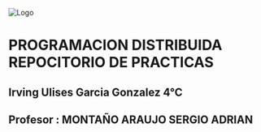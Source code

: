 ![Logo](https://portal.ucol.mx/content/micrositios/188/image/Escudo2021/1_Linea/UdeC%20Abajo_392.png)
# PROGRAMACION DISTRIBUIDA REPOCITORIO DE PRACTICAS
## Irving Ulises Garcia Gonzalez 4°C 
## Profesor  : MONTAÑO ARAUJO SERGIO ADRIAN
